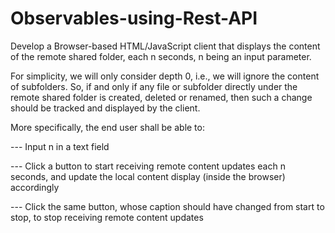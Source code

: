 # Observables-using-Rest-API


Develop a Browser-based HTML/JavaScript client that displays the content of the remote shared folder, each n seconds, n being an input parameter.

For simplicity, we will only consider depth 0, i.e., we will ignore the content of subfolders. So, if and only if any file or subfolder directly under the remote shared folder is created, deleted or renamed, then such a change should be tracked and displayed by the client.

More specifically, the end user shall be able to:

--- Input n in a text field

--- Click a button to start receiving remote content updates each n seconds, and update the local content display (inside the browser) accordingly

--- Click the same button, whose caption should have changed from start to stop, to stop receiving remote content updates
